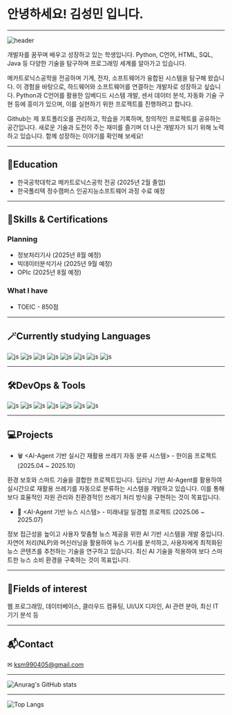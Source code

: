 # 안녕하세요! 김성민 입니다.
------------------------------------------------------------
![header](https://capsule-render.vercel.app/api?type=waving&color=gradient&height=300&section=header&text=Hi!%20My%20name%20is%20KSM%20%F0%9F%A4%97)

개발자를 꿈꾸며 배우고 성장하고 있는 학생입니다. Python, C언어, HTML, SQL, Java 등 다양한 기술을 탐구하며 프로그래밍 세계를 알아가고 있습니다. 

메카트로닉스공학을 전공하며 기계, 전자, 소프트웨어가 융합된 시스템을 탐구해 왔습니다. 이 경험을 바탕으로, 하드웨어와 소프트웨어를 연결하는 개발자로 성장하고 싶습니다. Python과 C언어를 활용한 임베디드 시스템 개발, 센서 데이터 분석, 자동화 기술 구현 등에 흥미가 있으며, 이를 실현하기 위한 프로젝트를 진행하려고 합니다.

Github는 제 포트폴리오를 관리하고, 학습을 기록하며, 창의적인 프로젝트를 공유하는 공간입니다. 새로운 기술과 도전이 주는 재미를 즐기며 더 나은 개발자가 되기 위해 노력하고 있습니다. 함께 성장하는 이야기를 확인해 보세요!

------------------------------------------------------------
## 🏫Education
- 한국공학대학교 메카트로닉스공학 전공 (2025년 2월 졸업)
- 한국폴리텍 정수캠퍼스 인공지능소프트웨어 과정 수료 예정

------------------------------------------------------------
## 🔧Skills & Certifications
### Planning
- 정보처리기사 (2025년 8월 예정)
- 빅데이터분석기사 (2025년 9월 예정)
- OPIc (2025년 8월 예정)

### What I have
- TOEIC - 850점

------------------------------------------------------------
## 🪄Currently studying Languages
![js](https://img.shields.io/badge/Python-3776AB?style=for-the-badge&logo=python&logoColor=white)
![js](https://img.shields.io/badge/C-00599C?style=for-the-badge&logo=c&logoColor=white)
![js](https://img.shields.io/badge/HTML-239120?style=for-the-badge&logo=html5&logoColor=white)
![js](https://img.shields.io/badge/html5-E34F26?style=for-the-badge&logo=html5&logoColor=white)
![js](https://img.shields.io/badge/CSS3-1572B6?style=for-the-badge&logo=css3&logoColor=white)
![js](https://img.shields.io/badge/-SQL-000?&logo=MySQL&logoColor=4479A1)
![js](https://img.shields.io/badge/Java-ED8B00?style=for-the-badge&logo=openjdk&logoColor=white)
![js](https://img.shields.io/badge/JavaScript-F7DF1E?style=for-the-badge&logo=JavaScript&logoColor=white)

------------------------------------------------------------
## 🛠️DevOps & Tools
![js](https://img.shields.io/badge/GitHub-100000?style=for-the-badge&logo=github&logoColor=white)
![js](https://img.shields.io/badge/docker-257bd6?style=for-the-badge&logo=docker&logoColor=white)
![js](https://img.shields.io/badge/Eclipse%20IDE-2C2255?style=for-the-badge&logo=eclipseide&logoColor=white)
![js](https://img.shields.io/badge/Colab-F9AB00?style=for-the-badge&logo=googlecolab&color=525252)
![js](https://img.shields.io/badge/Visual_Studio-5C2D91?style=for-the-badge&logo=visual%20studio&logoColor=white)
![js](https://img.shields.io/badge/Visual_Studio_Code-0078D4?style=for-the-badge&logo=visual%20studio%20code&logoColor=white)
![js](https://img.shields.io/badge/Notion-000000?style=for-the-badge&logo=notion&logoColor=white)

------------------------------------------------------------
## 💻Projects
- 🗑 <AI-Agent 기반 실시간 재활용 쓰레기 자동 분류 시스템> - 한이음 프로젝트 (2025.04 ~ 2025.10)

환경 보호와 스마트 기술을 결합한 프로젝트입니다. 딥러닝 기반 AI-Agent를 활용하여 실시간으로 재활용 쓰레기를 자동으로 분류하는 시스템을 개발하고 있습니다. 이를 통해 보다 효율적인 자원 관리와 친환경적인 쓰레기 처리 방식을 구현하는 것이 목표입니다.

- 📰 <AI-Agent 기반 뉴스 시스템> - 미래내일 일경험 프로젝트 (2025.06 ~ 2025.07)

정보 접근성을 높이고 사용자 맞춤형 뉴스 제공을 위한 AI 기반 시스템을 개발 중입니다. 자연어 처리(NLP)와 머신러닝을 활용하여 뉴스 기사를 분석하고, 사용자에게 최적화된 뉴스 콘텐츠를 추천하는 기술을 연구하고 있습니다. 최신 AI 기술을 적용하여 보다 스마트한 뉴스 소비 환경을 구축하는 것이 목표입니다.

------------------------------------------------------------
## 🪬Fields of interest
웹 프로그래밍, 데이터베이스, 클라우드 컴퓨팅, UI/UX 디자인, AI 관련 분야, 최신 IT 기기 분석 등 

------------------------------------------------------------
## 📬Contact
✉ ksm990405@gmail.com

------------------------------------------------------------
![Anurag's GitHub stats](https://github-readme-stats.vercel.app/api?username=kimsm0405&show_icons=true&theme=dracula)

------------------------------------------------------------
![Top Langs](https://github-readme-stats.vercel.app/api/top-langs/?username=kimsm0405&layout=compact&theme=dracula)



<!--
**kimsm0405/kimsm0405** is a ✨ _special_ ✨ repository because its `README.md` (this file) appears on your GitHub profile.

Here are some ideas to get you started:

- 🔭 I’m currently working on ...
- 🌱 I’m currently learning ...
- 👯 I’m looking to collaborate on ...
- 🤔 I’m looking for help with ...
- 💬 Ask me about ...
- 📫 How to reach me: ...
- 😄 Pronouns: ...
- ⚡ Fun fact: ...
-->

